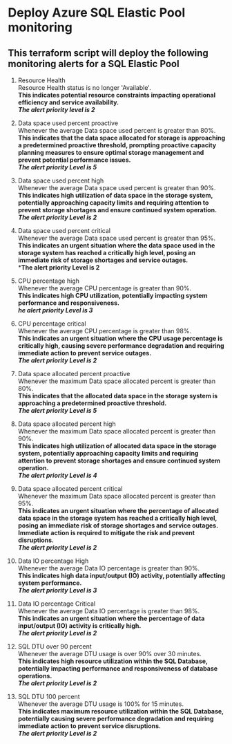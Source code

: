 # Deploy Azure SQL Elastic Pool monitoring
## This terraform script will deploy the following monitoring alerts for a SQL Elastic Pool

1. Resource Health  
Resource Health status is no longer 'Available'.  
**This indicates potential resource constraints impacting operational efficiency and service availability.**    
***The alert priority level is 2***  

2. Data space used percent proactive  
Whenever the average Data space used percent is greater than 80%.  
**This indicates that the data space allocated for storage is approaching a predetermined proactive threshold, prompting proactive capacity planning measures to ensure optimal storage management and prevent potential performance issues.**  
***The alert priority Level is 5***  

3. Data space used percent high  
Whenever the average Data space used percent is greater than 90%.  
**This indicates high utilization of data space in the storage system, potentially approaching capacity limits and requiring attention to prevent storage shortages and ensure continued system operation.**  
***The alert priority Level is 2***  

4. Data space used percent critical  
Whenever the average Data space used percent is greater than 95%.  
**This indicates an urgent situation where the data space used in the storage system has reached a critically high level, posing an immediate risk of storage shortages and service outages.**  
***The alert priority Level is 2**  

5. CPU percentage high  
Whenever the average CPU percentage is greater than 90%.  
**This indicates high CPU utilization, potentially impacting system performance and responsiveness.**  
***he alert priority Level is 3***  

6. CPU percentage critical  
Whenever the average CPU percentage is greater than 98%.  
**This indicates an urgent situation where the CPU usage percentage is critically high, causing severe performance degradation and requiring immediate action to prevent service outages.**  
***The alert priority Level is 2***

7. Data space allocated percent proactive  
Whenever the maximum Data space allocated percent is greater than 80%.  
**This indicates that the allocated data space in the storage system is approaching a predetermined proactive threshold.**  
***The alert priority Level is 5***  

8. Data space allocated percent high  
Whenever the maximum Data space allocated percent is greater than 90%.  
**This indicates high utilization of allocated data space in the storage system, potentially approaching capacity limits and requiring attention to prevent storage shortages and ensure continued system operation.**  
***The alert priority Level is 4***  

9. Data space allocated percent critical  
Whenever the maximum Data space allocated percent is greater than 95%.  
**This indicates an urgent situation where the percentage of allocated data space in the storage system has reached a critically high level, posing an immediate risk of storage shortages and service outages. Immediate action is required to mitigate the risk and prevent disruptions.**  
***The alert priority Level is 2***  

10. Data IO percentage High  
Whenever the average Data IO percentage is greater than 90%.  
**This indicates high data input/output (IO) activity, potentially affecting system performance.**  
***The alert priority Level is 3***  

11. Data IO percentage Critical  
Whenever the average Data IO percentage is greater than 98%.  
**This indicates an urgent situation where the percentage of data input/output (IO) activity is critically high.**  
***The alert priority Level is 2***  

12. SQL DTU over 90 percent  
Whenever the average DTU usage is over 90% over 30 minutes.  
**This indicates high resource utilization within the SQL Database, potentially impacting performance and responsiveness of database operations.**  
***The alert priority Level is 2***  

13. SQL DTU 100 percent  
Whenever the average DTU usage is 100% for 15 minutes.  
**This indicates maximum resource utilization within the SQL Database, potentially causing severe performance degradation and requiring immediate action to prevent service disruptions.**  
***The alert priority Level is 2***  



